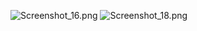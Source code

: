 ![Screenshot_16.png](..%2F..%2FDocuments%2FLightshot%2FScreenshot_16.png)
![Screenshot_18.png](..%2F..%2FDocuments%2FLightshot%2FScreenshot_18.png)
